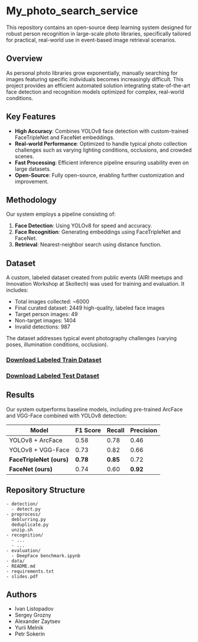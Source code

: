 # My_photo_search_service

This repository contains an open-source deep learning system designed for robust person recognition in large-scale photo libraries, specifically tailored for practical, real-world use in event-based image retrieval scenarios.

## Overview

As personal photo libraries grow exponentially, manually searching for images featuring specific individuals becomes increasingly difficult. This project provides an efficient automated solution integrating state-of-the-art face detection and recognition models optimized for complex, real-world conditions.

## Key Features

- **High Accuracy**: Combines YOLOv8 face detection with custom-trained FaceTripleNet and FaceNet embeddings.
- **Real-world Performance**: Optimized to handle typical photo collection challenges such as varying lighting conditions, occlusions, and crowded scenes.
- **Fast Processing**: Efficient inference pipeline ensuring usability even on large datasets.
- **Open-Source**: Fully open-source, enabling further customization and improvement.

## Methodology

Our system employs a pipeline consisting of:
1. **Face Detection**: Using YOLOv8 for speed and accuracy.
2. **Face Recognition**: Generating embeddings using FaceTripleNet and FaceNet.
3. **Retrieval**: Nearest-neighbor search using distance function.

## Dataset

A custom, labeled dataset created from public events (AIRI meetups and Innovation Workshop at Skoltech) was used for training and evaluation. It includes:

- Total images collected: ~6000
- Final curated dataset: 2449 high-quality, labeled face images
- Target person images: 49
- Non-target images: 1404
- Invalid detections: 987

The dataset addresses typical event photography challenges (varying poses, illumination conditions, occlusion).

### [Download Labeled Train Dataset](https://app.roboflow.com/melnikum/my-photo-search-2/browse)
### [Download Labeled Test Dataset](https://app.roboflow.com/melnikum/my-photo-search-2/browse)

## Results

Our system outperforms baseline models, including pre-trained ArcFace and VGG-Face combined with YOLOv8 detection:

| Model | F1 Score | Recall | Precision |
|-------|----------|--------|-----------|
| YOLOv8 + ArcFace | 0.58 | 0.78 | 0.46 |
| YOLOv8 + VGG-Face | 0.73 | 0.82 | 0.66 |
| **FaceTripleNet (ours)** | **0.78** | **0.85** | 0.72 |
| **FaceNet (ours)** | 0.74 | 0.60 | **0.92** |

## Repository Structure

```
- detection/
  - detect.py
- preprocess/
  deblurring.py
  deduplicate.py
  unzip.sh
- recognition/
  - ...
  - ...
- evaluation/
  - DeepFace benchmark.ipynb
- data/
- README.md
- requirements.txt
- slides.pdf
```

## Authors

- Ivan Listopadov
- Sergey Grozny
- Alexander Zaytsev
- Yurii Melnik
- Petr Sokerin

